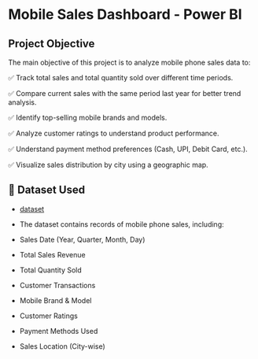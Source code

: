 # Mobile Sales Dashboard - Power BI
## Project Objective
The main objective of this project is to analyze mobile phone sales data to:

✅ Track total sales and total quantity sold over different time periods.

✅ Compare current sales with the same period last year for better trend analysis.

✅ Identify top-selling mobile brands and models.

✅ Analyze customer ratings to understand product performance.

✅ Understand payment method preferences (Cash, UPI, Debit Card, etc.).

✅ Visualize sales distribution by city using a geographic map.

## 📂 Dataset Used
- <a href="https://github.com/Dileep7589/-Mobile-Sales-Dashboard---Power-BI/blob/main/Mobile%20Sales%20Power%20BI%20Project.pbix">dataset</a>

- The dataset contains records of mobile phone sales, including:
- Sales Date (Year, Quarter, Month, Day)
- Total Sales Revenue
- Total Quantity Sold
- Customer Transactions
- Mobile Brand & Model
- Customer Ratings
- Payment Methods Used
- Sales Location (City-wise)
